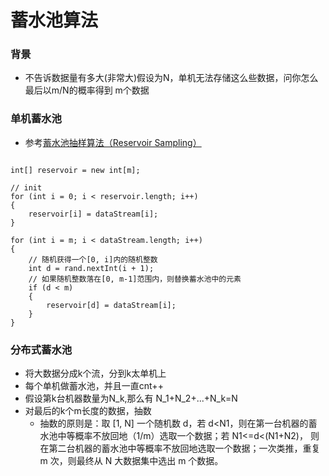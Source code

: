 蓄水池算法
========

### 背景
- 不告诉数据量有多大(非常大)假设为N，单机无法存储这么些数据，问你怎么最后以m/N的概率得到 m个数据
### 单机蓄水池
- 参考[蓄水池抽样算法（Reservoir Sampling）](https://stamwoo.github.io/4125998541/)

```cgo

int[] reservoir = new int[m];

// init
for (int i = 0; i < reservoir.length; i++)
{
    reservoir[i] = dataStream[i];
}

for (int i = m; i < dataStream.length; i++)
{
    // 随机获得一个[0, i]内的随机整数
    int d = rand.nextInt(i + 1);
    // 如果随机整数落在[0, m-1]范围内，则替换蓄水池中的元素
    if (d < m)
    {
        reservoir[d] = dataStream[i];
    }
}
```

### 分布式蓄水池

- 将大数据分成k个流，分到k太单机上
- 每个单机做蓄水池，并且一直cnt++
- 假设第k台机器数量为N_k,那么有 N_1+N_2+...+N_k=N
- 对最后的k个m长度的数据，抽数
    - 抽数的原则是：取 [1, N] 一个随机数 d，若 d<N1，则在第一台机器的蓄水池中等概率不放回地（1/m）选取一个数据；若 N1<=d<(N1+N2)，
      则在第二台机器的蓄水池中等概率不放回地选取一个数据；一次类推，重复 m 次，则最终从 N 大数据集中选出 m 个数据。

